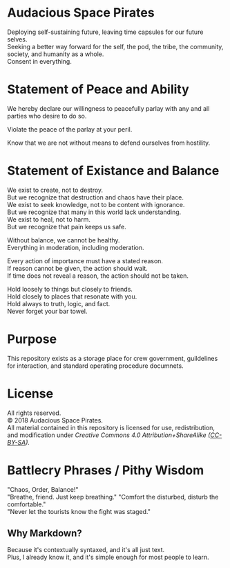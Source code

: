 # Audacious Space Pirates  
Deploying self-sustaining future, leaving time capsules for our future selves.  
Seeking a better way forward for the self, the pod, the tribe, the community, society, and humanity as a whole.  
Consent in everything.  

# Statement of Peace and Ability  
We hereby declare our willingness to peacefully parlay with any and all parties who desire to do so.  

Violate the peace of the parlay at your peril.  

Know that we are not without means to defend ourselves from hostility.  

# Statement of Existance and Balance  
We exist to create, not to destroy.  
But we recognize that destruction and chaos have their place.  
We exist to seek knowledge, not to be content with ignorance.  
But we recognize that many in this world lack understanding.  
We exist to heal, not to harm.  
But we recognize that pain keeps us safe.  

Without balance, we cannot be healthy.  
Everything in moderation, including moderation.  

Every action of importance must have a stated reason.  
If reason cannot be given, the action should wait.  
If time does not reveal a reason, the action should not be taken.  

Hold loosely to things but closely to friends.  
Hold closely to places that resonate with you.  
Hold always to truth, logic, and fact.  
Never forget your bar towel.  

# Purpose  
This repository exists as a storage place for crew government, guildelines for interaction, and standard operating procedure documnets.  

# License  
All rights reserved.  
© 2018 Audacious Space Pirates.  
All material contained in this repository is licensed for use, redistribution, and modification under _Creative Commons 4.0 Attribution+ShareAlike ([CC-BY-SA](https://creativecommons.org/licenses/by-sa/4.0/))._  



# Battlecry Phrases / Pithy Wisdom  
"Chaos, Order, Balance!"  
"Breathe, friend. Just keep breathing."
"Comfort the disturbed, disturb the comfortable."  
"Never let the tourists know the fight was staged."  

## Why Markdown?  
Because it's contextually syntaxed, and it's all just text.  
Plus, I already know it, and it's simple enough for most people to learn.  
